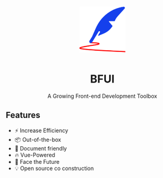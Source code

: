 <p align="center">
    <img alt="BFUI-logo" src="./docs/.vuepress/public/images/BFUI-logo.png" width="120" height="120" style="margin-bottom: 10px;">
</p>

<h1 align="center">BFUI</h1>

<p align="center">A Growing Front-end Development Toolbox</p>


## Features

- ⚡️ Increase Efficiency
- 📦 Out-of-the-box
- 📃 Document friendly
- 🔥 Vue-Powered
- 🚀 Face the Future
- 💡 Open source co construction
